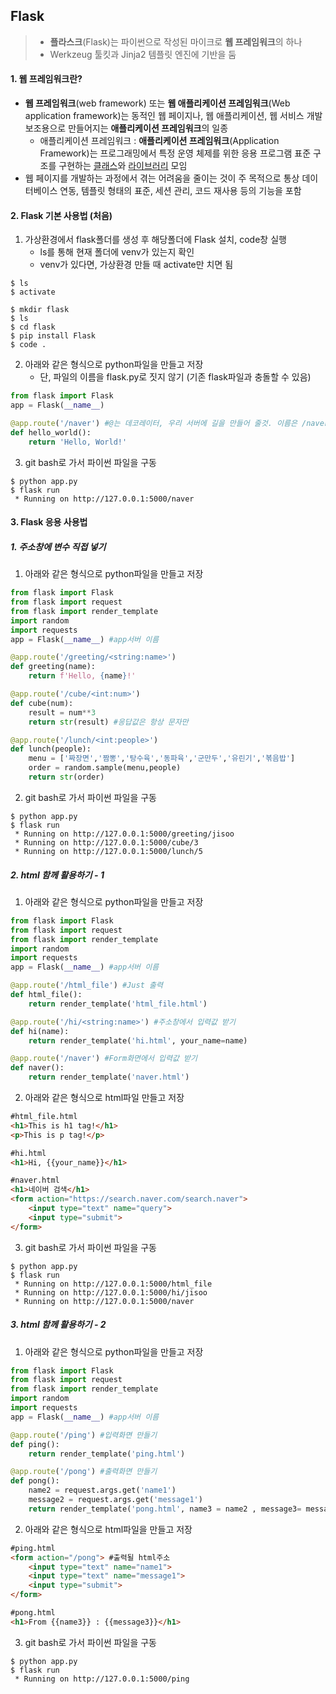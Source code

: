 ## Flask

>- **플라스크**(Flask)는 파이썬으로 작성된 마이크로 **웹 프레임워크**의 하나
>- Werkzeug 툴킷과 Jinja2 템플릿 엔진에 기반을 둠



#### 1. 웹 프레임워크란?

- **웹 프레임워크**(web framework) 또는 **웹 애플리케이션 프레임워크**(Web application framework)는 동적인 웹 페이지나, 웹 애플리케이션, 웹 서비스 개발 보조용으로 만들어지는 **애플리케이션 프레임워크**의 일종
  - 애플리케이션 프레임워크 : **애플리케이션 프레임워크**(Application Framework)는 프로그래밍에서 특정 운영 체제를 위한 응용 프로그램 표준 구조를 구현하는 [클래스](https://ko.wikipedia.org/wiki/클래스)와 [라이브러리](https://ko.wikipedia.org/wiki/라이브러리) 모임
- 웹 페이지를 개발하는 과정에서 겪는 어려움을 줄이는 것이 주 목적으로 통상 데이터베이스 연동, 템플릿 형태의 표준, 세션 관리, 코드 재사용 등의 기능을 포함

#### 2. Flask 기본 사용법 (처음)

1. 가상환경에서 flask폴더를 생성 후 해당폴더에 Flask 설치, code창 실행
   - ls를 통해 현재 폴더에 venv가 있는지 확인
   - venv가 있다면, 가상환경 만들 때 activate만 치면 됨

```shell
$ ls
$ activate

$ mkdir flask
$ ls
$ cd flask
$ pip install Flask
$ code .
```

2. 아래와 같은 형식으로 python파일을 만들고 저장
   - 단, 파일의 이름을 flask.py로 짓지 않기 (기존 flask파일과 충돌할 수 있음)

```python
from flask import Flask
app = Flask(__name__)

@app.route('/naver') #@는 데코레이터, 우리 서버에 길을 만들어 줄것. 이름은 /naver
def hello_world():
    return 'Hello, World!'
```

3. git bash로 가서 파이썬 파일을 구동

```shell
$ python app.py
$ flask run
 * Running on http://127.0.0.1:5000/naver
```

#### 3. Flask 응용 사용법

##### 1. 주소창에 변수 직접 넣기

1. 아래와 같은 형식으로 python파일을 만들고 저장

```python
from flask import Flask
from flask import request
from flask import render_template
import random
import requests
app = Flask(__name__) #app서버 이름

@app.route('/greeting/<string:name>')
def greeting(name):
    return f'Hello, {name}!'

@app.route('/cube/<int:num>')
def cube(num):
    result = num**3
    return str(result) #응답값은 항상 문자만

@app.route('/lunch/<int:people>')
def lunch(people):
    menu = ['짜장면','짬뽕','탕수육','동파육','군만두','유린기','볶음밥']
    order = random.sample(menu,people)
    return str(order)
```

2. git bash로 가서 파이썬 파일을 구동

```shell
$ python app.py
$ flask run
 * Running on http://127.0.0.1:5000/greeting/jisoo
 * Running on http://127.0.0.1:5000/cube/3
 * Running on http://127.0.0.1:5000/lunch/5
```



##### 2. html 함께 활용하기 - 1

1. 아래와 같은 형식으로 python파일을 만들고 저장

```python
from flask import Flask
from flask import request
from flask import render_template
import random
import requests
app = Flask(__name__) #app서버 이름

@app.route('/html_file') #Just 출력
def html_file():
    return render_template('html_file.html')

@app.route('/hi/<string:name>') #주소창에서 입력값 받기
def hi(name):
    return render_template('hi.html', your_name=name)

@app.route('/naver') #Form화면에서 입력값 받기
def naver():
    return render_template('naver.html')

```

2. 아래와 같은 형식으로 html파일 만들고 저장

```html
#html_file.html
<h1>This is h1 tag!</h1>
<p>This is p tag!</p>

#hi.html
<h1>Hi, {{your_name}}</h1>

#naver.html
<h1>네이버 검색</h1>
<form action="https://search.naver.com/search.naver">
    <input type="text" name="query">
    <input type="submit">
</form>
```

3. git bash로 가서 파이썬 파일을 구동

```shell
$ python app.py
$ flask run
 * Running on http://127.0.0.1:5000/html_file
 * Running on http://127.0.0.1:5000/hi/jisoo
 * Running on http://127.0.0.1:5000/naver
```

#### 

##### 3. html 함께 활용하기 - 2

1. 아래와 같은 형식으로 python파일을 만들고 저장

```python
from flask import Flask
from flask import request
from flask import render_template
import random
import requests
app = Flask(__name__) #app서버 이름

@app.route('/ping') #입력화면 만들기
def ping():
    return render_template('ping.html')

@app.route('/pong') #출력화면 만들기
def pong():
    name2 = request.args.get('name1')
    message2 = request.args.get('message1')
    return render_template('pong.html', name3 = name2 , message3= message2)
```

2. 아래와 같은 형식으로 html파일을 만들고 저장

```html
#ping.html
<form action="/pong"> #출력될 html주소
    <input type="text" name="name1">
    <input type="text" name="message1">
    <input type="submit">
</form>

#pong.html
<h1>From {{name3}} : {{message3}}</h1>
```

3. git bash로 가서 파이썬 파일을 구동

```shell
$ python app.py
$ flask run
 * Running on http://127.0.0.1:5000/ping
```

#### 